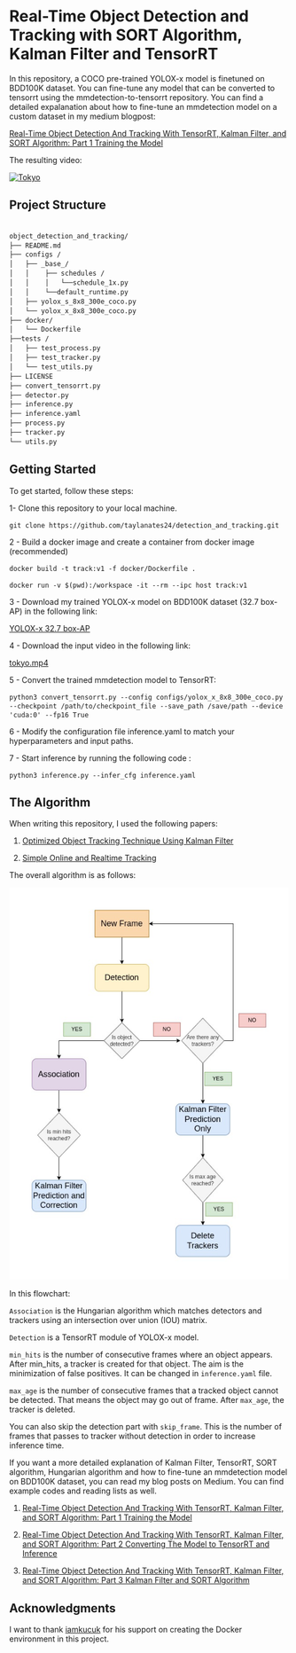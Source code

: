 # Real-Time Object Detection and Tracking with SORT Algorithm, Kalman Filter and TensorRT

In this repository, a COCO pre-trained YOLOX-x model is finetuned on BDD100K dataset. You can fine-tune any model that can be converted to tensorrt using the mmdetection-to-tensorrt repository. You can find a detailed expalanation about how to fine-tune an mmdetection model on a custom dataset in my medium blogpost:

[Real-Time Object Detection And Tracking With TensorRT, Kalman Filter, and SORT Algorithm: Part 1 Training the Model](https://medium.com/@taylan.ates417311/real-time-object-detection-and-tracking-with-tensorrt-kalman-filter-and-sort-algorithm-part-1-a353143187aa)

The resulting video:

[![Tokyo](https://img.youtube.com/vi/_3Grxz8vKVs/0.jpg)](https://www.youtube.com/watch?v=_3Grxz8vKVs)



## Project Structure
```bash

object_detection_and_tracking/
├── README.md
├── configs /
│   ├── _base_/
│   │    ├── schedules /
│   │    │   └──schedule_1x.py
│   │    └──default_runtime.py
│   ├── yolox_s_8x8_300e_coco.py
│   └── yolox_x_8x8_300e_coco.py
├── docker/
│   └── Dockerfile
├──tests /
│   ├── test_process.py
│   ├── test_tracker.py
│   └── test_utils.py
├── LICENSE
├── convert_tensorrt.py
├── detector.py
├── inference.py
├── inference.yaml
├── process.py
├── tracker.py
└── utils.py
```

## Getting Started
To get started, follow these steps:

1- Clone this repository to your local machine.

```
git clone https://github.com/taylanates24/detection_and_tracking.git
```
2 - Build a docker image and create a container from docker image  (recommended)

```
docker build -t track:v1 -f docker/Dockerfile .
```

```
docker run -v $(pwd):/workspace -it --rm --ipc host track:v1
```

3 - Download my trained YOLOX-x model on BDD100K dataset (32.7 box-AP) in the following link:

[YOLOX-x 32.7 box-AP](https://drive.google.com/file/d/1_7Uu-Z1CWztFx4oymd6gypXsmJQemnN8/view?usp=share_link)

4 - Download the input video in the following link:

[tokyo.mp4](https://drive.google.com/file/d/14MHmg6zaMcg3eqfgvhjzrYSWGczjMwIN/view?usp=share_link)

5 - Convert the trained mmdetection model to TensorRT:

```
python3 convert_tensorrt.py --config configs/yolox_x_8x8_300e_coco.py --checkpoint /path/to/checkpoint_file --save_path /save/path --device 'cuda:0' --fp16 True

```

6 - Modify the configuration file inference.yaml to match your hyperparameters and input paths.


7 - Start inference by running the following code :

```
python3 inference.py --infer_cfg inference.yaml
```

## The Algorithm

When writing this repository, I used the following papers:

1) [Optimized Object Tracking Technique Using Kalman Filter](https://arxiv.org/abs/2103.05467)

2) [Simple Online and Realtime Tracking](https://arxiv.org/abs/1602.00763)

The overall algorithm is as follows:

![overall algorithm](pics/SORT.jpg)

In this flowchart:
    
`Association` is the Hungarian algorithm which matches detectors and trackers using an intersection over union (IOU) matrix.

`Detection` is a TensorRT module of YOLOX-x model.

`min_hits` is the number of consecutive frames where an object appears. After min_hits, a tracker is created for that object. The aim is the minimization of false positives. It can be changed in `inference.yaml` file.

`max_age` is the number of consecutive frames that a tracked object cannot be detected. That means the object may go out of frame. After `max_age`, the tracker is deleted.

You can also skip the detection part with `skip_frame`. This is the number of frames that passes to tracker without detection in order to increase inference time.

If you want a more detailed explanation of Kalman Filter, TensorRT, SORT algorithm, Hungarian algorithm and how to fine-tune an mmdetection model on BDD100K dataset, you can read my blog posts on Medium. You can find example codes and reading lists as well.

1) [Real-Time Object Detection And Tracking With TensorRT, Kalman Filter, and SORT Algorithm: Part 1 Training the Model](https://medium.com/@taylan.ates417311/real-time-object-detection-and-tracking-with-tensorrt-kalman-filter-and-sort-algorithm-part-1-a353143187aa)

2) [Real-Time Object Detection And Tracking With TensorRT, Kalman Filter, and SORT Algorithm: Part 2 Converting The Model to TensorRT and Inference](https://medium.com/@taylan.ates417311/real-time-object-detection-and-tracking-with-tensorrt-kalman-filter-and-sort-algorithm-part-2-b3c02379d38a)

3) [Real-Time Object Detection And Tracking With TensorRT, Kalman Filter, and SORT Algorithm: Part 3 Kalman Filter and SORT Algorithm](https://medium.com/@taylan.ates417311/real-time-object-detection-and-tracking-with-tensorrt-kalman-filter-and-sort-algorithm-part-3-433d810ebc44)

## Acknowledgments

I want to thank [iamkucuk](https://github.com/iamkucuk) for his support on creating the Docker environment in this project.
